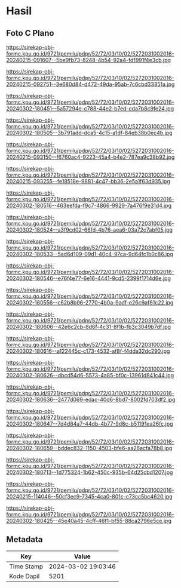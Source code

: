 # Hasil

## Foto C Plano

https://sirekap-obj-formc.kpu.go.id/9721/pemilu/pdpr/52/72/03/10/02/5272031002016-20240215-091607--5be9fb73-8248-4b54-92a4-fd1991f4e3cb.jpg

https://sirekap-obj-formc.kpu.go.id/9721/pemilu/pdpr/52/72/03/10/02/5272031002016-20240215-092751--3e680d84-d472-49da-95ab-7c6cbd33351a.jpg

https://sirekap-obj-formc.kpu.go.id/9721/pemilu/pdpr/52/72/03/10/02/5272031002016-20240302-180451--5a57294e-c788-44e2-b7ed-cda7b8c9fe24.jpg

https://sirekap-obj-formc.kpu.go.id/9721/pemilu/pdpr/52/72/03/10/02/5272031002016-20240302-180505--3b791add-dca5-4c15-a1df-84eb38b0ec4b.jpg

https://sirekap-obj-formc.kpu.go.id/9721/pemilu/pdpr/52/72/03/10/02/5272031002016-20240215-093150--f6760ac4-9223-45a4-b4e2-787ea9c38b92.jpg

https://sirekap-obj-formc.kpu.go.id/9721/pemilu/pdpr/52/72/03/10/02/5272031002016-20240215-093255--fe18518e-9881-4c47-bb36-2e5a1f63d935.jpg

https://sirekap-obj-formc.kpu.go.id/9721/pemilu/pdpr/52/72/03/10/02/5272031002016-20240302-180516--463eefda-f9c7-4866-9929-7a476f9e31d4.jpg

https://sirekap-obj-formc.kpu.go.id/9721/pemilu/pdpr/52/72/03/10/02/5272031002016-20240302-180524--a3f9cd02-66fd-4b76-aea6-03a72c7abf05.jpg

https://sirekap-obj-formc.kpu.go.id/9721/pemilu/pdpr/52/72/03/10/02/5272031002016-20240302-180533--5ad6d109-09d1-40c4-97ca-9d64fc1b0c86.jpg

https://sirekap-obj-formc.kpu.go.id/9721/pemilu/pdpr/52/72/03/10/02/5272031002016-20240302-180546--e76f4e77-6e16-4441-9cd5-2399f1714d6e.jpg

https://sirekap-obj-formc.kpu.go.id/9721/pemilu/pdpr/52/72/03/10/02/5272031002016-20240302-180556--c62b8b96-2770-4b0a-9adf-e26c9af61c22.jpg

https://sirekap-obj-formc.kpu.go.id/9721/pemilu/pdpr/52/72/03/10/02/5272031002016-20240302-180606--42e6c2cb-8d6f-4c31-8f1b-fb3c3049b7df.jpg

https://sirekap-obj-formc.kpu.go.id/9721/pemilu/pdpr/52/72/03/10/02/5272031002016-20240302-180616--a122445c-c173-4532-af8f-f4dda32dc290.jpg

https://sirekap-obj-formc.kpu.go.id/9721/pemilu/pdpr/52/72/03/10/02/5272031002016-20240302-180626--dbcd54d6-5573-4a85-bf0c-13961d841c44.jpg

https://sirekap-obj-formc.kpu.go.id/9721/pemilu/pdpr/52/72/03/10/02/5272031002016-20240302-180636--2477d069-edac-40d6-8bd7-8002fd703df2.jpg

https://sirekap-obj-formc.kpu.go.id/9721/pemilu/pdpr/52/72/03/10/02/5272031002016-20240302-180647--7d4d84a7-44db-4b77-9d8c-b51191ea26fc.jpg

https://sirekap-obj-formc.kpu.go.id/9721/pemilu/pdpr/52/72/03/10/02/5272031002016-20240302-180659--bddec832-1150-4503-bfe6-aa26acfa78b8.jpg

https://sirekap-obj-formc.kpu.go.id/9721/pemilu/pdpr/52/72/03/10/02/5272031002016-20240302-180713--1d775324-1b62-450c-935b-64d25cbd1207.jpg

https://sirekap-obj-formc.kpu.go.id/9721/pemilu/pdpr/52/72/03/10/02/5272031002016-20240215-114046--50cf3ec9-7345-4ca0-801c-c73cc5bc4620.jpg

https://sirekap-obj-formc.kpu.go.id/9721/pemilu/pdpr/52/72/03/10/02/5272031002016-20240302-180425--45e40a45-4cff-46f1-bf55-88ca2796e5ce.jpg


## Metadata

| Key        | Value               |
| ---------- | ------------------- |
| Time Stamp | 2024-03-02 19:03:46 |
| Kode Dapil | 5201                |



